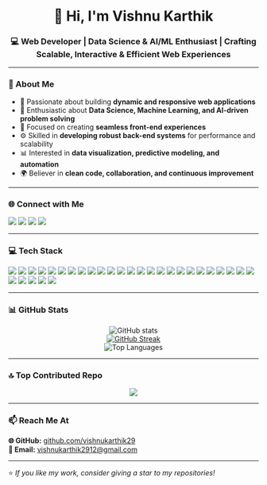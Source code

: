 <h1 align="center">👋 Hi, I'm Vishnu Karthik</h1>
<h3 align="center">💻 Web Developer | Data Science & AI/ML Enthusiast | Crafting Scalable, Interactive & Efficient Web Experiences</h3>

---

### 🚀 About Me

- 🎯 Passionate about building **dynamic and responsive web applications**
- 🧠 Enthusiastic about **Data Science, Machine Learning, and AI-driven problem solving**
- 🎨 Focused on creating **seamless front-end experiences**
- ⚙️ Skilled in **developing robust back-end systems** for performance and scalability
- 📊 Interested in **data visualization, predictive modeling, and automation**
- 🌍 Believer in **clean code, collaboration, and continuous improvement**

---

### 🌐 Connect with Me

<p align="left">
<a href="https://www.facebook.com/share/14S5mMBUmWr/" target="_blank"><img src="https://img.shields.io/badge/Facebook-%231877F2.svg?&style=for-the-badge&logo=facebook&logoColor=white" /></a>
<a href="https://www.instagram.com/_vk__vinci_?igsh=c2k4MWk2Nzlva2Vw" target="_blank"><img src="https://img.shields.io/badge/Instagram-%23E4405F.svg?&style=for-the-badge&logo=instagram&logoColor=white" /></a>
<a href="https://www.linkedin.com/in/vishnu-karthik-035260357/" target="_blank"><img src="https://img.shields.io/badge/LinkedIn-%230077B5.svg?&style=for-the-badge&logo=linkedin&logoColor=white" /></a>
<a href="mailto:vishnukarthik2912@gmail.com"><img src="https://img.shields.io/badge/Email-D14836?style=for-the-badge&logo=gmail&logoColor=white" /></a>
</p>

---

### 💻 Tech Stack

<p align="left">
<img src="https://img.shields.io/badge/JavaScript-F7DF1E?style=for-the-badge&logo=javascript&logoColor=black" />
<img src="https://img.shields.io/badge/HTML5-E34F26?style=for-the-badge&logo=html5&logoColor=white" />
<img src="https://img.shields.io/badge/CSS3-1572B6?style=for-the-badge&logo=css3&logoColor=white" />
<img src="https://img.shields.io/badge/TailwindCSS-06B6D4?style=for-the-badge&logo=tailwindcss&logoColor=white" />
<img src="https://img.shields.io/badge/Bootstrap-563D7C?style=for-the-badge&logo=bootstrap&logoColor=white" />
<img src="https://img.shields.io/badge/Vue.js-35495E?style=for-the-badge&logo=vue.js&logoColor=4FC08D" />
<img src="https://img.shields.io/badge/Nuxt-000000?style=for-the-badge&logo=nuxt&logoColor=#00DC82" />
<img src="https://img.shields.io/badge/React-20232A?style=for-the-badge&logo=react&logoColor=61DAFB" />
<img src="https://img.shields.io/badge/Next.js-000000?style=for-the-badge&logo=nextdotjs&logoColor=white" />
<img src="https://img.shields.io/badge/Vite-646CFF?style=for-the-badge&logo=vite&logoColor=white" />
<img src="https://img.shields.io/badge/Node.js-43853D?style=for-the-badge&logo=node.js&logoColor=white" />
<img src="https://img.shields.io/badge/MongoDB-4EA94B?style=for-the-badge&logo=mongodb&logoColor=white" />
<img src="https://img.shields.io/badge/MySQL-005C84?style=for-the-badge&logo=mysql&logoColor=white" />
<img src="https://img.shields.io/badge/XAMPP-F37623?style=for-the-badge&logo=xampp&logoColor=white" />
<img src="https://img.shields.io/badge/Nginx-009639?style=for-the-badge&logo=nginx&logoColor=white" />
<img src="https://img.shields.io/badge/VirtualBox-183A61?style=for-the-badge&logo=virtualbox&logoColor=white" />
<img src="https://img.shields.io/badge/C++-00599C?style=for-the-badge&logo=c%2B%2B&logoColor=white" />
<img src="https://img.shields.io/badge/Python-3776AB?style=for-the-badge&logo=python&logoColor=white" />
<img src="https://img.shields.io/badge/R-276DC3?style=for-the-badge&logo=r&logoColor=white" />
<img src="https://img.shields.io/badge/Numpy-013243?style=for-the-badge&logo=numpy&logoColor=white" />
<img src="https://img.shields.io/badge/Pandas-150458?style=for-the-badge&logo=pandas&logoColor=white" />
<img src="https://img.shields.io/badge/ScikitLearn-F7931E?style=for-the-badge&logo=scikit-learn&logoColor=white" />
<img src="https://img.shields.io/badge/TensorFlow-FF6F00?style=for-the-badge&logo=tensorflow&logoColor=white" />
<img src="https://img.shields.io/badge/PyTorch-EE4C2C?style=for-the-badge&logo=pytorch&logoColor=white" />
<img src="https://img.shields.io/badge/Figma-F24E1E?style=for-the-badge&logo=figma&logoColor=white" />
<img src="https://img.shields.io/badge/WordPress-21759B?style=for-the-badge&logo=wordpress&logoColor=white" />
<img src="https://img.shields.io/badge/Canva-00C4CC?style=for-the-badge&logo=canva&logoColor=white" />
<img src="https://img.shields.io/badge/Netlify-00C7B7?style=for-the-badge&logo=netlify&logoColor=white" />
<img src="https://img.shields.io/badge/Git-F05032?style=for-the-badge&logo=git&logoColor=white" />
<img src="https://img.shields.io/badge/GitHub-181717?style=for-the-badge&logo=github&logoColor=white" />
</p>

---

### 📊 GitHub Stats

<p align="center">
<img src="https://github-readme-stats.vercel.app/api?username=vishnukarthik29&show_icons=true&theme=vue-dark" alt="GitHub stats" />
<br />
<a href="https://git.io/streak-stats"><img src="https://git-hub-streak-stats.vercel.app?user=vishnukarthik29&theme=vue-dark" alt="GitHub Streak" /></a>
<br />
<img src="https://github-readme-stats.vercel.app/api/top-langs/?username=vishnukarthik29&layout=compact&theme=vue-dark" alt="Top Languages" />
</p>

---

### 🔝 Top Contributed Repo

<p align="center">
  <img src="https://github-contributor-stats.vercel.app/api?username=vishnukarthik29&limit=5&theme=vue-dark&combine_all_yearly_contributions=true" />
</p>

---

### 📫 Reach Me At

**🌐 GitHub:** [github.com/vishnukarthik29](https://github.com/vishnukarthik29)  
**📧 Email:** [vishnukarthik2912@gmail.com](mailto:vishnukarthik2912@gmail.com)

---

⭐️ _If you like my work, consider giving a star to my repositories!_

